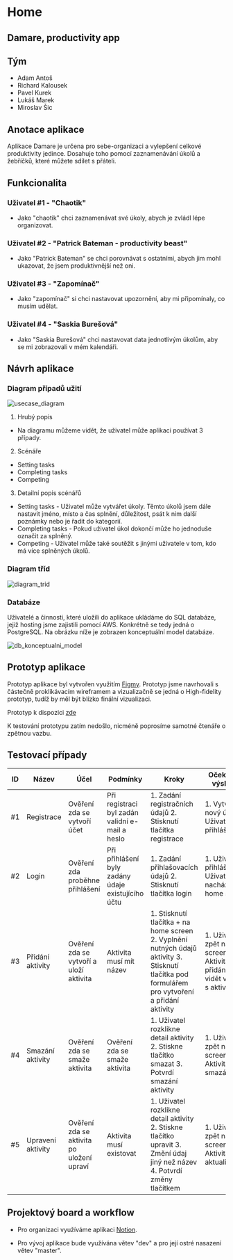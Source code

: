 # Home
## Damare, productivity app


## Tým
- Adam Antoš
- Richard Kalousek
- Pavel Kurek
- Lukáš Marek
- Miroslav Šic

## Anotace aplikace
Aplikace Damare je určena pro sebe-organizaci a vylepšení celkové produktivity jedince. Dosahuje toho pomocí zaznamenávání úkolů a žebříčků, které můžete sdílet s přáteli.

## Funkcionalita

### Uživatel #1 - "Chaotik"
- Jako "chaotik" chci zaznamenávat své úkoly, abych je zvládl lépe organizovat.

### Uživatel #2 - "Patrick Bateman - productivity beast"
- Jako "Patrick Bateman" se chci porovnávat s ostatními, abych jim mohl ukazovat, že jsem produktivnější než oni.

### Uživatel #3 - "Zapomínač"
- Jako "zapomínač" si chci nastavovat upozornění, aby mi připomínaly, co musím udělat.

### Uživatel #4 - "Saskia Burešová"
- Jako "Saskia Burešová" chci nastavovat data jednotlivým úkolům, aby se mi zobrazovali v mém kalendáři.

## Návrh aplikace

### Diagram případů užití
![usecase_diagram](https://gitlab.com/-/ide/project/FIS-VSE/4IT115/2022ZS/ct0730/marl33/tymova-seminarni-prace/tree/main/-/Wiki/usecase_diagram.png/)
1. Hrubý popis
 - Na diagramu můžeme vidět, že uživatel může aplikaci používat 3 případy.
2. Scénáře
 - Setting tasks
 - Completing tasks
 - Competing
3. Detailní popis scénářů
 - Setting tasks - Uživatel může vytvářet úkoly. Těmto úkolů jsem dále nastavit jméno, místo a čas splnění, důležitost, psát k nim další poznámky nebo je řadit do kategorií.
 - Completing tasks - Pokud uživatel úkol dokončí může ho jednoduše označit za splněný.
 - Competing - Uživatel může také soutěžit s jinými uživatele v tom, kdo má více splněných úkolů.

### Diagram tříd
![diagram_trid](https://gitlab.com/-/ide/project/FIS-VSE/4IT115/2022ZS/ct0730/marl33/tymova-seminarni-prace/tree/main/-/Wiki/diagram_trid.png/)

### Databáze
Uživatelé a činnosti, které uložili do aplikace ukládáme do SQL databáze,
 jejíž hosting jsme zajistili pomocí AWS. Konkrétně se tedy jedná o PostgreSQL.
Na obrázku níže je zobrazen konceptuální model databáze.

![db_konceptualni_model](https://gitlab.com/-/ide/project/FIS-VSE/4IT115/2022ZS/ct0730/marl33/tymova-seminarni-prace/tree/main/-/Wiki/db_konceptualni_model.png/)

## Prototyp aplikace

Prototyp aplikace byl vytvořen využitím [Figmy](https://www.figma.com/).
Prototyp jsme navrhovali s částečně proklikávacím wireframem a vizualizačně se jedná o High-fidelity prototyp, tudíž by měl být blízko finální vizualizaci.

Prototyp k dispozici [zde](https://www.figma.com/proto/83W16TIWeS9oYJuCoS66IR/DAMARE?node-id=2%3A980&scaling=min-zoom&page-id=0%3A1&starting-point-node-id=2%3A980&show-proto-sidebar=1)

K testování prototypu zatím nedošlo, nicméně poprosíme samotné čtenáře o zpětnou vazbu.

## Testovací případy

| ID | Název             | Účel                                      | Podmínky                                           | Kroky                                                                                                                                           | Očekávaný výsledek                                                                          |
|----|-------------------|-------------------------------------------|----------------------------------------------------|-------------------------------------------------------------------------------------------------------------------------------------------------|---------------------------------------------------------------------------------------------|
| #1 | Registrace        | Ověření zda se vytvoří účet               | Při registraci byl zadán validní e-mail a heslo    | 1. Zadání registračních údajů 2. Stisknutí tlačítka registrace                                                                                  | 1. Vytvoří se nový účet 2. Uživatel je přihlášen                                            |
| #2 | Login             | Ověření zda proběhne přihlášení           | Při přihlášení byly zadány údaje existujícího účtu | 1. Zadání přihlašovacích údajů 2. Stisknutí tlačítka login                                                                                      | 1. Uživatel je přihlášen 2. Uživatel se nachází na home screen                              |
| #3 | Přidání aktivity  | Ověření zda se vytvoří a uloží aktivita   | Aktivita musí mít název                            | 1. Stisknutí tlačítka + na home screen 2. Vyplnění nutných údajů aktivity 3. Stisknutí tlačítka pod formulářem pro vytvoření a přidání aktivity | 1. Uživatel je zpět na home screen 2. Aktivita byla přidána a je vidět v okně s aktivitami  |
| #4 | Smazání aktivity  | Ověření zda se smaže aktivita             | Ověření zda se smaže aktivita                      | 1. Uživatel rozklikne detail aktivity 2. Stiskne tlačítko smazat 3. Potvrdí smazání aktivity                                                    | 1. Uživatel je zpět na home screen 2. Aktivita byla smazána                                 |
| #5 | Upravení aktivity | Ověření zda se aktivita po uložení upraví | Aktivita musí existovat                            | 1. Uživatel rozklikne detail aktivity 2. Stiskne tlačítko upravit 3. Změní údaj jiný než název 4. Potvrdí změny tlačítkem                       | 1. Uživatel je zpět na home screen 2. Aktivita byla aktualizována                           |

## Projektový board a workflow

 - Pro organizaci využíváme aplikaci [Notion](https://www.notion.so/).

 - Pro vývoj aplikace bude využívána větev "dev" a pro její ostré nasazení větev "master". 
